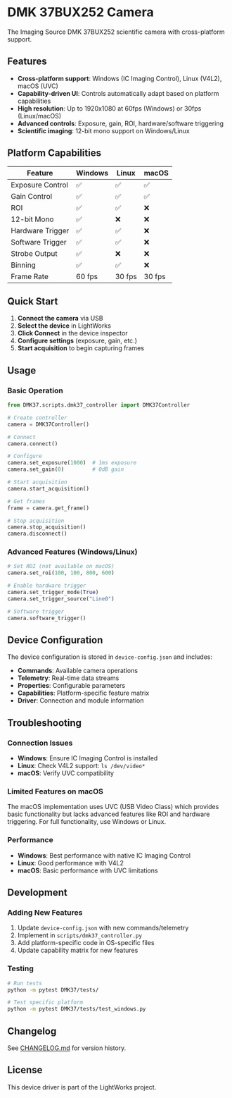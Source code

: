# DMK 37BUX252 Camera

The Imaging Source DMK 37BUX252 scientific camera with cross-platform support.

## Features

- **Cross-platform support**: Windows (IC Imaging Control), Linux (V4L2), macOS (UVC)
- **Capability-driven UI**: Controls automatically adapt based on platform capabilities
- **High resolution**: Up to 1920x1080 at 60fps (Windows) or 30fps (Linux/macOS)
- **Advanced controls**: Exposure, gain, ROI, hardware/software triggering
- **Scientific imaging**: 12-bit mono support on Windows/Linux

## Platform Capabilities

| Feature | Windows | Linux | macOS |
|---------|---------|-------|-------|
| Exposure Control | ✅ | ✅ | ✅ |
| Gain Control | ✅ | ✅ | ✅ |
| ROI | ✅ | ✅ | ❌ |
| 12-bit Mono | ✅ | ❌ | ❌ |
| Hardware Trigger | ✅ | ✅ | ❌ |
| Software Trigger | ✅ | ✅ | ❌ |
| Strobe Output | ✅ | ❌ | ❌ |
| Binning | ✅ | ✅ | ❌ |
| Frame Rate | 60 fps | 30 fps | 30 fps |

## Quick Start

1. **Connect the camera** via USB
2. **Select the device** in LightWorks
3. **Click Connect** in the device inspector
4. **Configure settings** (exposure, gain, etc.)
5. **Start acquisition** to begin capturing frames

## Usage

### Basic Operation

```python
from DMK37.scripts.dmk37_controller import DMK37Controller

# Create controller
camera = DMK37Controller()

# Connect
camera.connect()

# Configure
camera.set_exposure(1000)  # 1ms exposure
camera.set_gain(0)         # 0dB gain

# Start acquisition
camera.start_acquisition()

# Get frames
frame = camera.get_frame()

# Stop acquisition
camera.stop_acquisition()
camera.disconnect()
```

### Advanced Features (Windows/Linux)

```python
# Set ROI (not available on macOS)
camera.set_roi(100, 100, 800, 600)

# Enable hardware trigger
camera.set_trigger_mode(True)
camera.set_trigger_source("Line0")

# Software trigger
camera.software_trigger()
```

## Device Configuration

The device configuration is stored in `device-config.json` and includes:

- **Commands**: Available camera operations
- **Telemetry**: Real-time data streams
- **Properties**: Configurable parameters
- **Capabilities**: Platform-specific feature matrix
- **Driver**: Connection and module information

## Troubleshooting

### Connection Issues

- **Windows**: Ensure IC Imaging Control is installed
- **Linux**: Check V4L2 support: `ls /dev/video*`
- **macOS**: Verify UVC compatibility

### Limited Features on macOS

The macOS implementation uses UVC (USB Video Class) which provides basic functionality but lacks advanced features like ROI and hardware triggering. For full functionality, use Windows or Linux.

### Performance

- **Windows**: Best performance with native IC Imaging Control
- **Linux**: Good performance with V4L2
- **macOS**: Basic performance with UVC limitations

## Development

### Adding New Features

1. Update `device-config.json` with new commands/telemetry
2. Implement in `scripts/dmk37_controller.py`
3. Add platform-specific code in OS-specific files
4. Update capability matrix for new features

### Testing

```bash
# Run tests
python -m pytest DMK37/tests/

# Test specific platform
python -m pytest DMK37/tests/test_windows.py
```

## Changelog

See [CHANGELOG.md](CHANGELOG.md) for version history.

## License

This device driver is part of the LightWorks project.


